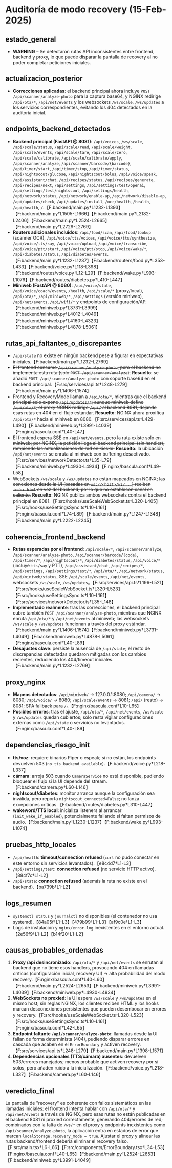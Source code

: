 # Auditoría de modo recovery (15-Feb-2025)

## estado_general
- **WARNING** – Se detectaron rutas API inconsistentes entre frontend, backend y proxy, lo que puede disparar la pantalla de recovery al no poder completar peticiones iniciales.

## actualizacion_posterior
- **Correcciones aplicadas**: el backend principal ahora incluye `POST /api/scanner/analyze-photo` para la captura base64, y NGINX redirige `/api/ota/*`, `/api/net/events` y los websockets `/ws/scale`, `/ws/updates` a los servicios correspondientes, evitando los 404 detectados en la auditoría inicial.

## endpoints_backend_detectados
- **Backend principal (FastAPI @ 8081)**: `/api/voices`, `/ws/scale`, `/api/scale/status`, `/api/scale/read`, `/api/scale/weight`, `/api/scale/events`, `/api/scale/tare`, `/api/scale/zero`, `/api/scale/calibrate`, `/api/scale/calibrate/apply`, `/api/scanner/analyze`, `/api/scanner/barcode/{barcode}`, `/api/timer/start`, `/api/timer/stop`, `/api/timer/status`, `/api/nightscout/glucose`, `/api/nightscout/bolus`, `/api/voice/speak`, `/api/assistant/chat`, `/api/recipes/status`, `/api/recipes/generate`, `/api/recipes/next`, `/api/settings`, `/api/settings/test/openai`, `/api/settings/test/nightscout`, `/api/settings/health`, `/api/network/status`, `/api/network/enable-ap`, `/api/network/disable-ap`, `/api/updates/check`, `/api/updates/install`, `/ocr/health`, `/health`, `/api/health`, `/`.【F:backend/main.py†L1232-L1393】【F:backend/main.py†L1505-L1666】【F:backend/main.py†L2182-L2406】【F:backend/main.py†L2524-L2665】【F:backend/main.py†L2729-L2769】
- **Routers adicionales incluidos**: `/api/food/scan`, `/api/food/lookup` (scanner OCR), `/api/voice/tts/voices`, `/api/voice/tts/synthesize`, `/api/voice/tts/say`, `/api/voice/upload`, `/api/voice/transcribe`, `/api/voice/ptt/start`, `/api/voice/ptt/stop`, `/api/voice/wake/*`, `/api/diabetes/status`, `/api/diabetes/events`.【F:backend/main.py†L1232-L1237】【F:backend/routers/food.py†L353-L433】【F:backend/voice.py†L118-L398】【F:backend/routes/voice.py†L12-L29】【F:backend/wake.py†L993-L1076】【F:backend/routes/diabetes.py†L410-L447】
- **Miniweb (FastAPI @ 8080)**: `/api/voice/state`, `/api/voice/coach/events`, `/health`, `/api/scale/*` (proxy/local), `/api/ota/*`, `/api/miniweb/*`, `/api/settings` (versión miniweb), `/api/net/events`, `/api/wifi/*` y endpoints de configuración/AP.【F:backend/miniweb.py†L3731-L3999】【F:backend/miniweb.py†L4012-L4049】【F:backend/miniweb.py†L4160-L4323】【F:backend/miniweb.py†L4878-L5061】

## rutas_api_faltantes_o_discrepantes
- `/api/state` no existe en ningún backend pese a figurar en expectativas iniciales.【F:backend/main.py†L1232-L2769】
- ~~El frontend consume `/api/scanner/analyze-photo`, pero el backend no implementa esta ruta (solo `POST /api/scanner/analyze`).~~ **Resuelto**: se añadió `POST /api/scanner/analyze-photo` con soporte base64 en el backend principal.【F:src/services/api.ts†L248-L279】【F:backend/main.py†L1406-L1574】
- ~~Frontend y RecoveryMode llaman a `/api/ota/*`, mientras que el backend principal solo expone `/api/updates/*`; aunque miniweb define `/api/ota/*`, el proxy NGINX redirige `/api/` al backend 8081, dejando esas rutas en 404 en el flujo estándar.~~ **Resuelto**: NGINX ahora proxifica `/api/ota/*` hacia el miniweb en 8080.【F:src/services/api.ts†L429-L490】【F:backend/miniweb.py†L3991-L4039】【F:nginx/bascula.conf†L40-L47】
- ~~El frontend espera SSE en `/api/net/events`, pero la ruta existe solo en miniweb; por NGINX, la petición llega al backend principal (sin handler), rompiendo las actualizaciones de red en kiosko.~~ **Resuelto**: la ubicación `/api/net/events` se enruta al miniweb con buffering desactivado.【F:src/services/networkDetector.ts†L35-L79】【F:backend/miniweb.py†L4930-L4934】【F:nginx/bascula.conf†L49-L58】
- ~~WebSockets `/ws/scale` y `/ws/updates` no están mapeados en NGINX; las conexiones desde la UI (basadas en `ws://<host>/ws/...`) reciben `index.html` en vez del backend, por lo que no establecen canal en caliente.~~ **Resuelto**: NGINX publica ambos websockets contra el backend principal en 8081.【F:src/hooks/useScaleWebSocket.ts†L320-L405】【F:src/hooks/useSettingsSync.ts†L10-L161】【F:nginx/bascula.conf†L74-L89】【F:backend/main.py†L1247-L1348】【F:backend/main.py†L2222-L2245】

## coherencia_frontend_backend
- **Rutas esperadas por el frontend**: `/api/scale/*`, `/api/scanner/analyze`, `/api/scanner/analyze-photo`, `/api/scanner/barcode/{code}`, `/api/timer/*`, `/api/nightscout/*`, `/api/diabetes/status`, `/api/voice/*` (incluye `tts/say` y PTT), `/api/assistant/chat`, `/api/recipes/*`, `/api/settings`, `/api/settings/test/*`, `/api/ota/*`, `/api/network/status`, `/api/miniweb/status`, SSE `/api/scale/events`, `/api/net/events`, websockets `/ws/scale`, `/ws/updates`。【F:src/services/api.ts†L196-L521】【F:src/hooks/useScaleWebSocket.ts†L320-L523】【F:src/hooks/useSettingsSync.ts†L10-L161】【F:src/services/networkDetector.ts†L35-L148】
- **Implementado realmente**: tras las correcciones, el backend principal cubre también `POST /api/scanner/analyze-photo`, mientras que NGINX enruta `/api/ota/*` y `/api/net/events` al miniweb; las websockets `/ws/scale` y `/ws/updates` funcionan a través del proxy estándar.【F:backend/main.py†L1406-L1574】【F:backend/miniweb.py†L3731-L4049】【F:backend/miniweb.py†L4878-L5061】【F:nginx/bascula.conf†L40-L89】
- **Desajustes clave**: persiste la ausencia de `/api/state`; el resto de discrepancias detectadas quedaron mitigadas con los cambios recientes, reduciendo los 404/timeout iniciales.【F:backend/main.py†L1232-L2769】

## proxy_nginx
- **Mapeos detectados**: `/api/miniweb/` → 127.0.0.1:8080; `/api/camera/` → 8080; `/api/voice/` → 8080; `/api/scale/events` → 8081; `/api/` (resto) → 8081; SPA fallback para `/`。【F:nginx/bascula.conf†L10-L65】
- **Posibles errores**: tras el ajuste, `/api/ota/*`, `/api/net/events`, `/ws/scale` y `/ws/updates` quedan cubiertos; solo resta vigilar configuraciones externas como `/api/state` o servicios no levantados.【F:nginx/bascula.conf†L40-L89】

## dependencias_riesgo_init
- **tts/voz**: requiere binarios Piper o espeak; si no están, los endpoints devuelven 503 (`no_tts_backend_available`).【F:backend/voice.py†L218-L337】
- **cámara**: arroja 503 cuando `CameraService` no está disponible, pudiendo bloquear el flujo si la UI depende del stream.【F:backend/camera.py†L60-L146】
- **nightscout/diabetes**: monitor arranca aunque la configuración sea inválida, pero reporta `nightscout_connected=False`; no lanza excepciones críticas.【F:backend/routes/diabetes.py†L310-L447】
- **wakeword/TTS local**: inicializa listeners al arrancar (`init_wake_if_enabled`), potencialmente fallando si faltan permisos de audio.【F:backend/main.py†L1230-L1237】【F:backend/wake.py†L993-L1074】

## pruebas_http_locales
- `/api/health`: **timeout/connection refused** (`curl` no pudo conectar en este entorno sin servicios levantados).【e8c4d7†L1-L3】
- `/api/settings/test`: **connection refused** (no servicio HTTP activo).【884f7c†L1-L2】
- `/api/state`: **connection refused** (además la ruta no existe en el backend).【ba739b†L1-L2】

## logs_resumen
- `systemctl status` y `journalctl` no disponibles (el contenedor no usa systemd).【84a05f†L1-L3】【479b99†L1-L3】【af9c0e†L1-L3】
- Logs de instalación y `nginx/error.log` inexistentes en el entorno actual.【2e56f9†L1-L2】【b14f20†L1-L2】

## causas_probables_ordenadas
1. **Proxy /api desincronizado**: `/api/ota/*` y `/api/net/events` se enrutan al backend que no tiene esos handlers, provocando 404 en llamadas críticas (configuración inicial, recovery UI) → alta probabilidad del modo recovery.【F:nginx/bascula.conf†L40-L60】【F:backend/main.py†L2524-L2653】【F:backend/miniweb.py†L3991-L4039】【F:backend/miniweb.py†L4930-L4934】
2. **WebSockets no proxied**: la UI espera `/ws/scale` y `/ws/updates` en el mismo host; sin reglas NGINX, los clientes reciben HTML y los hooks marcan desconexiones persistentes que pueden desembocar en errores y recovery.【F:src/hooks/useScaleWebSocket.ts†L320-L523】【F:src/hooks/useSettingsSync.ts†L10-L161】【F:nginx/bascula.conf†L42-L65】
3. **Endpoint faltante `/api/scanner/analyze-photo`**: llamadas desde la UI fallan de forma determinista (404), pudiendo disparar errores en cascada que acaben en el `ErrorBoundary` y activen recovery.【F:src/services/api.ts†L248-L279】【F:backend/main.py†L1398-L1571】
4. **Dependencias opcionales (TTS/cámara) ausentes**: devuelven 503/errores manejados; menos probable que activen recovery por sí solos, pero añaden ruido a la inicialización.【F:backend/voice.py†L218-L337】【F:backend/camera.py†L60-L146】

## veredicto_final
La pantalla de "recovery" es coherente con fallos sistemáticos en las llamadas iniciales: el frontend intenta hablar con `/api/ota/*` y `/api/net/events` a través de NGINX, pero esas rutas no están publicadas en el backend 8081 ni proxied correctamente, generando 404/errores de red; combinados con la falta de `/ws/*` en el proxy y endpoints inexistentes como `/api/scanner/analyze-photo`, la aplicación entra en estados de error que marcan `localStorage.recovery_mode = true`. Ajustar el proxy y alinear las rutas backend/frontend debería eliminar el recovery falso.【F:src/main.tsx†L6-L66】【F:src/components/ErrorBoundary.tsx†L34-L53】【F:nginx/bascula.conf†L40-L65】【F:backend/main.py†L2524-L2653】【F:backend/miniweb.py†L3991-L4049】
